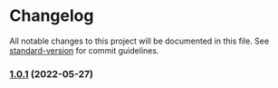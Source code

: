 # Changelog

All notable changes to this project will be documented in this file. See [standard-version](https://github.com/conventional-changelog/standard-version) for commit guidelines.

### [1.0.1](https://github.com/DocItdev/docit-web/compare/v1.0.0...v1.0.1) (2022-05-27)
